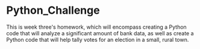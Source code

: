 # Python_Challenge
This is week three's homework, which will encompass creating a Python code that will analyze a significant amount of bank data, as well as create a Python code that will help tally votes for an election in a small, rural town.
